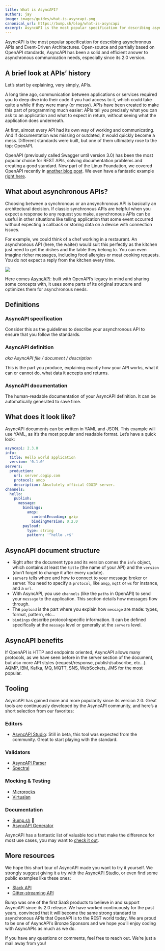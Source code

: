 ```yaml
---
title: What is AsyncAPI?
authors: jay
image: images/guides/what-is-asyncapi.png
canonical_url: https://bump.sh/blog/what-is-asyncapi
excerpt: AsyncAPI is the most popular specification for describing asynchronous APIs and Event-Driven Architectures.
---
```


AsyncAPI is the most popular specification for describing asynchronous APIs and Event-Driven Architectures.
Open-source and partially based on OpenAPI standards, AsyncAPI has been a solid and efficient answer to asynchronous communication needs, especially since its 2.0 version.

## A brief look at APIs’ history

Let’s start by explaining, very simply, APIs.

A long time ago, communication between applications or services required you to deep dive into their code if you had access to it, which could take quite a while if they were many (or messy). APIs have been created to make this part of programming much easier: APIs tell you precisely what you can ask to an application and what to expect in return, without seeing what the application does underneath.

At first, almost every API had its own way of working and communicating. And if documentation was missing or outdated, it would quickly become a mess. Different standards were built, but one of them ultimately rose to the top: OpenAPI.

OpenAPI (previously called Swagger until version 3.0) has been the most popular choice for REST APIs, solving documentation problems and creating a good standard. Now part of the Linux Foundation, we covered OpenAPI recently in [another blog post](https://bump.sh/blog/what-is-openapi). We even have a fantastic example [right here](https://developers.bump.sh).

## What about asynchronous APIs?

Choosing between a synchronous or an ansynchronous API is basically an architectural decision. If classic synchronous APIs are helpful when you expect a response to any request you make, asynchronous APIs can be useful in other situations like telling application that some event occurred without expecting a callback or storing data on a device with connection issues.

For example, we could think of a chef working in a restaurant. An asynchronous API (here, the waiter) would suit this perfectly as the kitchen just need to get the dishes and the table they belong to. You can even imagine richer messages, including food allergies or meat cooking requests. You do not expect a reply from the kitchen every time.

![](https://storage.googleapis.com/bump-blog-resources/what-is-asyncapi/muppets-muppet.gif)

Here comes [AsyncAPI](https://www.asyncapi.com/): built with OpenAPI’s legacy in mind and sharing some concepts with, it uses some parts of its original structure and optimizes them for asynchronous needs.

## Definitions

### AsyncAPI specification

Consider this as the guidelines to describe your asynchronous API to ensure that you follow the standards.

### AsyncAPI definition

*aka AsyncAPI file / document / description*

This is the part you produce, explaining exactly how your API works, what it can or cannot do, what data it accepts and returns.

### AsyncAPI documentation

The human-readable documentation of your AsyncAPI definition. It can be automatically generated to save time.

## What does it look like?

AsyncAPI documents can be written in YAML and JSON. This example will use YAML, as it’s the most popular and readable format. Let’s have a quick look:

```yaml
asyncapi: 2.3.0
info:
  title: Hello world application
  version: '0.1.0'
servers:
  production:
    url: server.cogip.com
    protocol: amqp
    description: Absolutely official COGIP server.
channels:
  hello:
    publish:
      message:
        bindings:
          amqp:
            contentEncoding: gzip
            bindingVersion: 0.2.0
        payload:
          type: string
          pattern: '^hello .+$'
```

## AsyncAPI document structure

- Right after the document type and its version comes the `info` object, which contains at least the `title` (the name of your API) and the `version` (don’t forget to change it after every update).
- `servers` tells where and how to connect to your message broker or server. You need to specify a `protocol`, like `amqp`, `mqtt` or `ws` for instance, and a `url`.
- With AsyncAPI, you use `channels` (like the `paths` in OpenAPI) to send your `message` to the application. This section details how messages flow through.
- The `payload` is the part where you explain how `message` are made: types, format, pattern, etc...
- `bindings` describe protocol-specific information. It can be defined specifically at the `message` level or generally at the `servers` level.

## AsyncAPI benefits

If OpenAPI is HTTP and endpoints oriented, AsyncAPI allows many protocols, as we have seen before in the server section of the document, but also more API styles (request/response, publish/subscribe, etc...). AQMP, IBM, Kafka, MQ, MQTT, SNS, WebSockets, JMS for the most popular.

## Tooling

AsyncAPI has gained more and more popularity since its version 2.0. Great tools are continuously developed by the AsyncAPI community, and here’s a short selection from our favorites:

### Editors

- [AsyncAPI Studio](https://studio.asyncapi.com/?url=https://raw.githubusercontent.com/asyncapi/asyncapi/v2.2.0/examples/simple.yml): Still in beta, this tool was expected from the community. Great to start playing with the standard.

### Validators

- [AsyncAPI Parser](https://github.com/asyncapi/parser-js)
- [Spectral](https://stoplight.io/open-source/spectral/)

### Mocking & Testing

- [Microrocks](https://microcks.io/)
- [Virtualan](https://virtualan.io/)

### Documentation

- [Bump.sh](https://bump.sh) 💙
- [AsyncAPI Generator](https://github.com/asyncapi/generator)

AsyncAPI has a fantastic list of valuable tools that make the difference for most use cases, you may want to [check it out](https://www.asyncapi.com/docs/community/tooling).

## More resources

We hope this short tour of AsyncAPI made you want to try it yourself. We strongly suggest giving it a try with the [AsyncAPI Studio](https://studio.asyncapi.com/?url=https://raw.githubusercontent.com/asyncapi/asyncapi/v2.2.0/examples/simple.yml), or even find some public examples like these ones:

- [Slack API](https://api.slack.com/apis/connections/events-api)
- [Gitter-streaming API](https://github.com/asyncapi/spec/blob/8ff3d0d30d23f152e520263ab7a8a4e305f52dc3/examples/gitter-streaming.yml)

Bump was one of the first SaaS products to believe in and support AsyncAPI since its 2.0 release. We have worked continuously for the past years, convinced that it will become the same strong standard to asynchronous APIs that OpenAPI is to the REST world today.
We are proud to be one of AsyncAPI’s Bronze Sponsors and we hope you’ll enjoy coding with AsyncAPIs as much as we do.

If you have any questions or comments, feel free to reach out. We’re just a mail away from you!
